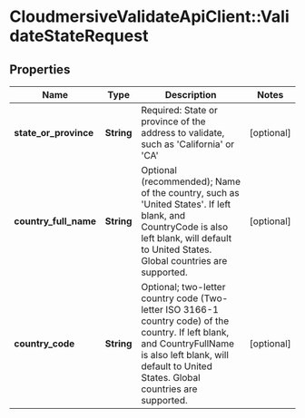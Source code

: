 # CloudmersiveValidateApiClient::ValidateStateRequest

## Properties
Name | Type | Description | Notes
------------ | ------------- | ------------- | -------------
**state_or_province** | **String** | Required: State or province of the address to validate, such as &#39;California&#39; or &#39;CA&#39; | [optional] 
**country_full_name** | **String** | Optional (recommended); Name of the country, such as &#39;United States&#39;.  If left blank, and CountryCode is also left blank, will default to United States.  Global countries are supported. | [optional] 
**country_code** | **String** | Optional; two-letter country code (Two-letter ISO 3166-1 country code) of the country.  If left blank, and CountryFullName is also left blank, will default to United States.  Global countries are supported. | [optional] 



